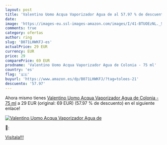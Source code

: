 ```yaml
---
layout: post
title: 'Valentino Uomo Acqua Vaporizador Agua de al 57.97 % de descuento'
date: 
image: 'https://images-eu.ssl-images-amazon.com/images/I/41-BTUOEzNL._SL200_.jpg'
comments: true
category: ofertas
author: ring
slug: 'B071LHWKFJ-es'
actualPrice: 29 EUR
currency: EUR
price: 29
comparePrice: 69 EUR
prodname: 'Valentino Uomo Acqua Vaporizador Agua de Colonia - 75 ml'
country: 'es'
flag: '🇪🇸'
buyurl: 'https://www.amazon.es/dp/B071LHWKFJ/?tag=tolees-21'
descuento: '57.97'
---
```


Ahora mismo tienes [Valentino Uomo Acqua Vaporizador Agua de Colonia - 75 ml](https://www.amazon.es/dp/B071LHWKFJ/?tag=tolees-21) a 29 EUR (original: 69 EUR) (57.97 %  de descuento) en el siguiente enlace!

[![Valentino Uomo Acqua Vaporizador Agua de](https://images-eu.ssl-images-amazon.com/images/I/41-BTUOEzNL._SL200_.jpg)](https://www.amazon.es/dp/B071LHWKFJ/?tag=tolees-21)

🔎:


[Visítala!!!](https://www.amazon.es/dp/B071LHWKFJ/?tag=tolees-21)
